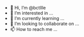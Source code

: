 - 👋 Hi, I’m @bctllle
- 👀 I’m interested in ...
- 🌱 I’m currently learning ...
- 💞️ I’m looking to collaborate on ...
- 📫 How to reach me ...

<!---
bctllle/bctllle is a ✨ special ✨ repository because its `README.md` (this file) appears on your GitHub profile.
You can click the Preview link to take a look at your changes.
--->
